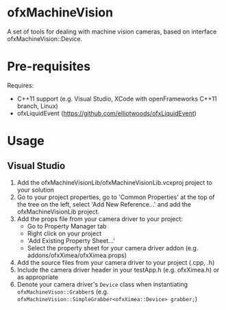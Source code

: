 # ofxMachineVision

A set of tools for dealing with machine vision cameras, based on interface ofxMachineVision::Device.

# Pre-requisites

Requires:

* C++11 support (e.g. Visual Studio, XCode with openFrameworks C++11 branch, Linux)
* ofxLiquidEvent (https://github.com/elliotwoods/ofxLiquidEvent)

# Usage

## Visual Studio

1. Add the ofxMachineVisionLib/ofxMachineVisionLib.vcxproj project to your solution
2. Go to your project properties, go to 'Common Properties' at the top of the tree on the left, select 'Add New Reference...' and add the ofxMachineVisionLib project.
3. Add the props file from your camera driver to your project:
    - Go to Property Manager tab
	- Right click on your project
	- 'Add Existing Property Sheet...'
	- Select the property sheet for your camera driver addon (e.g. addons/ofxXimea/ofxXimea.props)
4. Add the source files from your camera driver to your project (.cpp, .h)
5. Include the camera driver header in your testApp.h (e.g. ofxXimea.h) or as appropriate
6. Denote your camera driver's `Device` class when instantiating `ofxMachineVison::Grabber`s (e.g. `ofxMachineVision::SimpleGrabber<ofxXimea::Device> grabber;`)